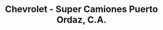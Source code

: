 ---
title: "Chevrolet - Super Camiones Puerto Ordaz, C.A."
url: /ciudad-guayana-puerto-ordaz/chevrolet-super-camiones-puerto-ordaz-c-a/
shop: Autohaus
---